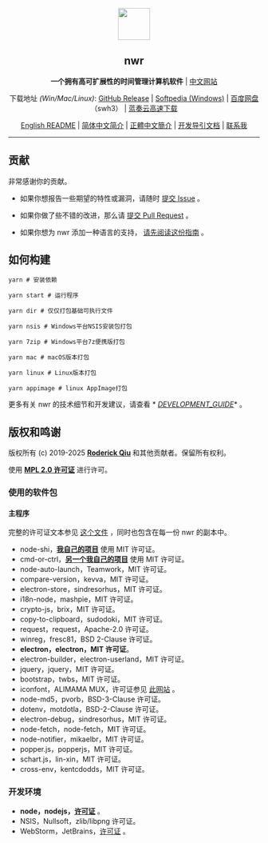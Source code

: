 <p align="center"><img src="https://i.loli.net/2020/01/27/bOvLlYmT7dQFRjr.png"
        width="64px" /></p>

<h2 align="center">nwr</h2>

<p align="center">
    <b>一个拥有高可扩展性的时间管理计算机软件</b> | <a href="https://getwnr.com/">中文网站</a>
</p>

<p align="center">
    下载地址 <i>(Win/Mac/Linux)</i>: <a href="https://github.com/RoderickQiu/nwr/releases">GitHub Release</a> | <a
        href="https://www.softpedia.com/get/Desktop-Enhancements/Clocks-Time-Management/nwr.shtml">Softpedia
        (Windows)</a> | <a href="https://pan.baidu.com/s/1PDpnEkf-zKQKQIhUTO0ubQ">百度网盘</a>（swh3） | <a href="https://scris.lanzoui.com/b01n0tb4j">蓝奏云高速下载</a>
</p>

<p align="center">
    <a href="https://github.com/RoderickQiu/nwr/blob/master/README.md">English README</a> | <a href="https://github.com/RoderickQiu/nwr/blob/master/README.zh-CN.md">简体中文简介</a> | <a href="https://github.com/RoderickQiu/nwr/blob/master/README.zh-TW.md">正體中文簡介</a> | <a href="https://github.com/RoderickQiu/nwr/blob/master/DEVELOPMENT_GUIDE.md">开发导引文档</a> | <a href="mailto:scrisqiu@hotmail.com">联系我</a>
</p>

---

## 贡献

非常感谢你的贡献。

- 如果你想报告一些期望的特性或漏洞，请随时 [提交 Issue](https://github.com/RoderickQiu/nwr/issues/new) 。

- 如果你做了些不错的改进，那么请 [提交 Pull Request](https://github.com/RoderickQiu/nwr/pulls) 。

- 如果你想为 nwr
  添加一种语言的支持， [请先阅读这份指南](https://github.com/RoderickQiu/nwr/blob/master/locales/README.md) 。

## 如何构建

```shell
yarn # 安装依赖

yarn start # 运行程序

yarn dir # 仅仅打包基础可执行文件

yarn nsis # Windows平台NSIS安装包打包

yarn 7zip # Windows平台7z便携版打包

yarn mac # macOS版本打包

yarn linux # Linux版本打包

yarn appimage # linux AppImage打包
```

更多有关 nwr 的技术细节和开发建议，请查看 *
*[DEVELOPMENT_GUIDE](https://github.com/RoderickQiu/nwr/blob/master/DEVELOPMENT_GUIDE.md)** 。

## 版权和鸣谢

版权所有 (c) 2019-2025 **[Roderick Qiu](https://r-q.name)** 和其他贡献者。保留所有权利。

使用 **[MPL 2.0 许可证](https://github.com/RoderickQiu/nwr/blob/master/LICENSE)** 进行许可。

### 使用的软件包

#### 主程序

完整的许可证文本参见 [这个文件](https://github.com/RoderickQiu/nwr/blob/master/NOTICE.md) ，同时也包含在每一份 nwr 的副本中。

- node-shi，[**我自己的项目**](https://www.npmjs.com/package/node-shi) 使用 MIT 许可证。
- cmd-or-ctrl，[**另一个我自己的项目**](https://www.npmjs.com/package/cmd-or-ctrl) 使用 MIT 许可证。
- node-auto-launch，Teamwork，MIT 许可证。
- compare-version，kevva，MIT 许可证。
- electron-store，sindresorhus，MIT 许可证。
- i18n-node，mashpie，MIT 许可证。
- crypto-js，brix，MIT 许可证。
- copy-to-clipboard，sudodoki，MIT 许可证。
- request，request，Apache-2.0 许可证。
- winreg，fresc81，BSD 2-Clause 许可证。
- **electron，electron，MIT 许可证**。
- electron-builder，electron-userland，MIT 许可证。
- jquery，jquery，MIT 许可证。
- bootstrap，twbs，MIT 许可证。
- iconfont，ALIMAMA MUX，许可证参见 [此网站](https://www.iconfont.cn/) 。
- node-md5，pvorb，BSD-3-Clause 许可证。
- dotenv，motdotla，BSD-2-Clause 许可证。
- electron-debug，sindresorhus，MIT 许可证。
- node-fetch，node-fetch，MIT 许可证。
- node-notifier，mikaelbr，MIT 许可证。
- popper.js，popperjs，MIT 许可证。
- schart.js，lin-xin，MIT 许可证。
- cross-env，kentcdodds，MIT 许可证。

### 开发环境

- **node，nodejs，**[**许可证**](https://github.com/nodejs/node/blob/master/LICENSE) 。
- NSIS，Nullsoft，zlib/libpng 许可证。
- WebStorm，JetBrains，[许可证](https://www.jetbrains.com/legal/#licensing) 。
